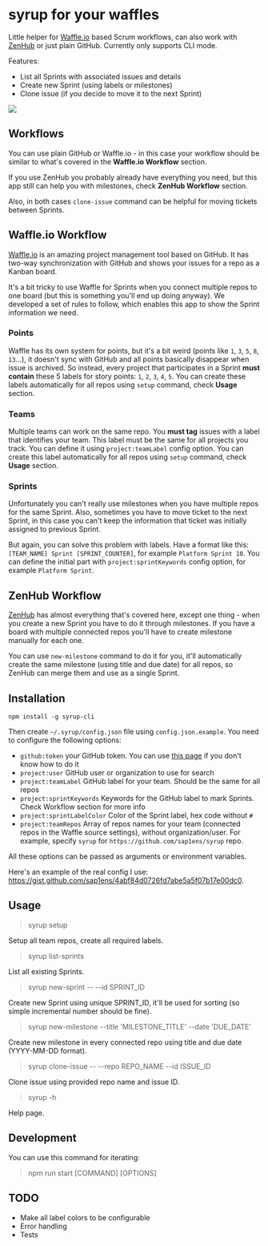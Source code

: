 # syrup for your waffles

Little helper for [Waffle.io](https://waffle.io) based Scrum workflows, can also work with [ZenHub](https://www.zenhub.com) or just plain GitHub. Currently only supports CLI mode.

Features:
- List all Sprints with associated issues and details
- Create new Sprint (using labels or milestones)
- Clone issue (if you decide to move it to the next Sprint)

![](https://db.tt/bxxiKMdK)

## Workflows

You can use plain GitHub or Waffle.io - in this case your workflow should be similar to what's covered in the **Waffle.io Workflow** section.

If you use ZenHub you probably already have everything you need, but this app still can help you with milestones, check **ZenHub Workflow** section.

Also, in both cases `clone-issue` command can be helpful for moving tickets between Sprints.

## Waffle.io Workflow

[Waffle.io](https://waffle.io) is an amazing project management tool based on GitHub. It has two-way synchronization with GitHub and shows
your issues for a repo as a Kanban board.

It's a bit tricky to use Waffle for Sprints when you connect multiple repos to one board (but this is something you'll end up doing anyway). We developed a set of rules to follow, which enables this app to show the Sprint information we need.

### Points

Waffle has its own system for points, but it's a bit weird (points like `1`, `3`, `5`, `8`, `13`...), it doesn't sync with GitHub and all points basically disappear when issue is archived. So instead, every project that participates in a Sprint **must contain** these 5 labels for story points: `1`, `2`, `3`, `4`, `5`. You can create these labels automatically for all repos using `setup` command, check **Usage** section.

### Teams

Multiple teams can work on the same repo. You **must tag** issues with a label that identifies your team. This label must be the same for all projects you track. You can define it using `project:teamLabel` config option. You can create this label automatically for all repos using `setup` command, check **Usage** section.

### Sprints

Unfortunately you can't really use milestones when you have multiple repos for the same Sprint. Also, sometimes you have to move ticket to the next Sprint, in this case you can't keep the information that ticket was initially assigned to previous Sprint.

But again, you can solve this problem with labels. Have a format like this: `[TEAM_NAME] Sprint [SPRINT_COUNTER]`, for example `Platform Sprint 10`. You can define the initial part with `project:sprintKeywords` config option, for example `Platform Sprint`.

## ZenHub Workflow

[ZenHub](https://www.zenhub.com) has almost everything that's covered here, except one thing - when you create a new Sprint you have to do it through milestones. If you have a board with multiple connected repos you'll have to create milestone manually for each one.

You can use `new-milestone` command to do it for you, it'll automatically create the same milestone (using title and due date) for all repos, so ZenHub can merge them and use as a single Sprint.

## Installation

```
npm install -g syrup-cli
```

Then create `~/.syrup/config.json` file using `config.json.example`. You need to configure the following options:

- `github:token` your GitHub token. You can use [this page](https://help.github.com/articles/creating-an-access-token-for-command-line-use/) if you don't know how to do it
- `project:user` GitHub user or organization to use for search
- `project:teamLabel` GitHub label for your team. Should be the same for all repos
- `project:sprintKeywords` Keywords for the GitHub label to mark Sprints. Check Workflow section for more info
- `project:sprintLabelColor` Color of the Sprint label, hex code without `#`
- `project:teamRepos` Array of repos names for your team (connected repos in the Waffle source settings), without organization/user. For example, specify `syrup` for `https://github.com/sap1ens/syrup` repo.

All these options can be passed as arguments or environment variables.

Here's an example of the real config I use: https://gist.github.com/sap1ens/4abf84d0726fd7abe5a5f07b17e00dc0.

## Usage

> syrup setup

Setup all team repos, create all required labels.

> syrup list-sprints

List all existing Sprints.

> syrup new-sprint -- --id SPRINT_ID

Create new Sprint using unique SPRINT_ID, it'll be used for sorting (so simple incremental number should be fine).

> syrup new-milestone --title 'MILESTONE_TITLE' --date 'DUE_DATE'

Create new milestone in every connected repo using title and due date (YYYY-MM-DD format).

> syrup clone-issue -- --repo REPO_NAME --id ISSUE_ID

Clone issue using provided repo name and issue ID.

> syrup -h

Help page.

## Development

You can use this command for iterating:

> npm run start [COMMAND] [OPTIONS]

## TODO

- Make all label colors to be configurable
- Error handling
- Tests
